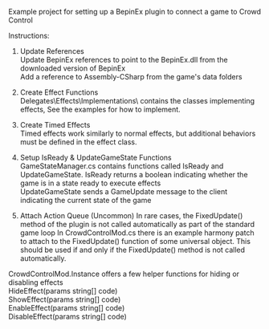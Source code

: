 Example project for setting up a BepinEx plugin to connect a game to Crowd Control

Instructions:

1) Update References  
	Update BepinEx references to point to the BepinEx.dll from the downloaded version of BepinEx  
	Add a reference to Assembly-CSharp from the game's data folders

2) Create Effect Functions  
	Delegates\Effects\Implementations\ contains the classes implementing effects,
	See the examples for how to implement.

3) Create Timed Effects  
	Timed effects work similarly to normal effects, but additional behaviors must be defined in the effect class.

4) Setup IsReady & UpdateGameState Functions  
	GameStateManager.cs contains functions called IsReady and UpdateGameState.
    IsReady returns a boolean indicating whether the game is in a state ready to execute effects  
	UpdateGameState sends a GameUpdate message to the client indicating the current state of the game 

5) Attach Action Queue (Uncommon)
	In rare cases, the FixedUpdate() method of the plugin is not called automatically as part of the standard game loop
	In CrowdControlMod.cs there is an example harmony patch to attach to the FixedUpdate() function of some universal object.
	This should be used if and only if the FixedUpdate() method is not called automatically.

CrowdControlMod.Instance offers a few helper functions for hiding or disabling effects  
	HideEffect(params string[] code)  
	ShowEffect(params string[] code)  
	EnableEffect(params string[] code)  
	DisableEffect(params string[] code)  
